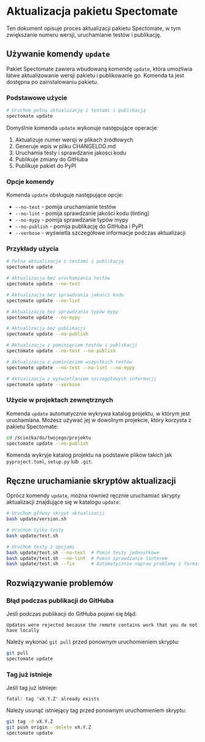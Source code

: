 # Aktualizacja pakietu Spectomate

Ten dokument opisuje proces aktualizacji pakietu Spectomate, w tym zwiększanie numeru wersji, uruchamianie testów i publikację.

## Używanie komendy `update`

Pakiet Spectomate zawiera wbudowaną komendę `update`, która umożliwia łatwe aktualizowanie wersji pakietu i publikowanie go. Komenda ta jest dostępna po zainstalowaniu pakietu.

### Podstawowe użycie

```bash
# Uruchom pełną aktualizację z testami i publikacją
spectomate update
```

Domyślnie komenda `update` wykonuje następujące operacje:
1. Aktualizuje numer wersji w plikach źródłowych
2. Generuje wpis w pliku CHANGELOG.md
3. Uruchamia testy i sprawdzanie jakości kodu
4. Publikuje zmiany do GitHuba
5. Publikuje pakiet do PyPI

### Opcje komendy

Komenda `update` obsługuje następujące opcje:

- `--no-test` - pomija uruchamianie testów
- `--no-lint` - pomija sprawdzanie jakości kodu (linting)
- `--no-mypy` - pomija sprawdzanie typów mypy
- `--no-publish` - pomija publikację do GitHuba i PyPI
- `--verbose` - wyświetla szczegółowe informacje podczas aktualizacji

### Przykłady użycia

```bash
# Pełna aktualizacja z testami i publikacją
spectomate update

# Aktualizacja bez uruchamiania testów
spectomate update --no-test

# Aktualizacja bez sprawdzania jakości kodu
spectomate update --no-lint

# Aktualizacja bez sprawdzania typów mypy
spectomate update --no-mypy

# Aktualizacja bez publikacji
spectomate update --no-publish

# Aktualizacja z pominięciem testów i publikacji
spectomate update --no-test --no-publish

# Aktualizacja z pominięciem wszystkich testów
spectomate update --no-test --no-lint --no-mypy

# Aktualizacja z wyświetlaniem szczegółowych informacji
spectomate update --verbose
```

### Użycie w projektach zewnętrznych

Komenda `update` automatycznie wykrywa katalog projektu, w którym jest uruchamiana. Możesz używać jej w dowolnym projekcie, który korzysta z pakietu Spectomate:

```bash
cd /ścieżka/do/twojego/projektu
spectomate update --no-publish
```

Komenda wykryje katalog projektu na podstawie plików takich jak `pyproject.toml`, `setup.py` lub `.git`.

## Ręczne uruchamianie skryptów aktualizacji

Oprócz komendy `update`, można również ręcznie uruchamiać skrypty aktualizacji znajdujące się w katalogu `update`:

```bash
# Uruchom główny skrypt aktualizacji
bash update/version.sh

# Uruchom tylko testy
bash update/test.sh

# Uruchom testy z opcjami
bash update/test.sh --no-test  # Pomiń testy jednostkowe
bash update/test.sh --no-lint  # Pomiń sprawdzanie linterem
bash update/test.sh --fix      # Automatycznie napraw problemy z formatowaniem
```

## Rozwiązywanie problemów

### Błąd podczas publikacji do GitHuba

Jeśli podczas publikacji do GitHuba pojawi się błąd:
```
Updates were rejected because the remote contains work that you do not have locally
```

Należy wykonać `git pull` przed ponownym uruchomieniem skryptu:
```bash
git pull
spectomate update
```

### Tag już istnieje

Jeśli tag już istnieje:
```
fatal: tag 'vX.Y.Z' already exists
```

Należy usunąć istniejący tag przed ponownym uruchomieniem skryptu:
```bash
git tag -d vX.Y.Z
git push origin --delete vX.Y.Z
spectomate update
```
